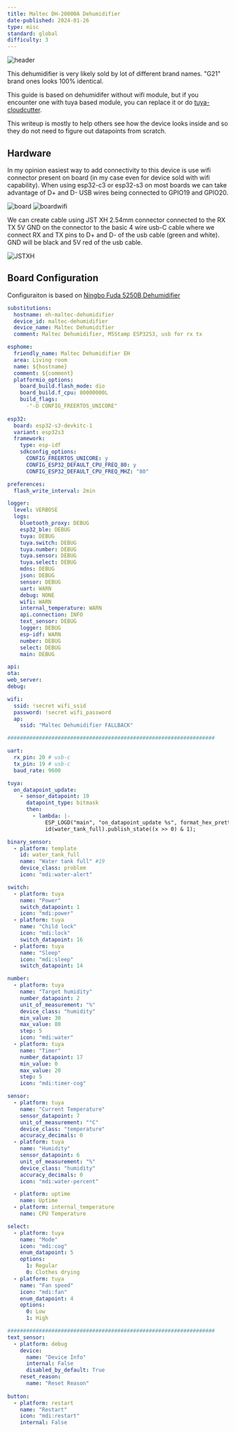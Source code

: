 ```yaml
---
title: Maltec DH-20000A Dehumidifier
date-published: 2024-01-26
type: misc
standard: global
difficulty: 3
---
```


![header](header.jpg "header")

This dehumidifier is very likely sold by lot of different brand names.
"G21" brand ones looks 100% identical.

This guide is based on dehumidifer without wifi module, but if you encounter one with tuya based module, you can replace it or do [tuya-cloudcutter](https://github.com/tuya-cloudcutter/tuya-cloudcutter/).

This writeup is mostly to help others see how the device looks inside and so they do not need to figure out datapoints from scratch.

## Hardware

In my opinion easiest way to add connectivity to this device is use wifi connector present on board (in my case even for device sold with wifi capability). When using esp32-c3 or esp32-s3 on most boards we can take advantage of D+ and D- USB wires being connected to GPIO19 and GPIO20.

![board](board.jpg "board")
![boardwifi](boardcnwifi.jpg "board wifi")

We can create cable using JST XH 2.54mm connector connected to the RX TX 5V GND on the connector to the basic 4 wire usb-C cable where we connect RX and TX pins to D+ and D- of the usb cable (green and white). GND will be black and 5V red of the usb cable.

![JSTXH](jstxh.jpg)

## Board Configuration

Configuraiton is based on [Ningbo Fuda 5250B Dehumidifier](https://devices.esphome.io/devices/Ningbo-Fuda-5250B-Dehumidifier)

```yaml
substitutions:
  hostname: eh-maltec-dehumidifier
  device_id: maltec-dehumidifier
  device_name: Maltec Dehumidifier
  comment: Maltec Dehumidifier, M5Stamp ESP32S3, usb for rx tx

esphome:
  friendly_name: Maltec Dehumidifier EH
  area: Living room
  name: ${hostname}
  comment: ${comment}
  platformio_options:
    board_build.flash_mode: dio
    board_build.f_cpu: 80000000L
    build_flags:
      -"-D CONFIG_FREERTOS_UNICORE"
  
esp32:
  board: esp32-s3-devkitc-1
  variant: esp32s3
  framework:
    type: esp-idf
    sdkconfig_options:
      CONFIG_FREERTOS_UNICORE: y
      CONFIG_ESP32_DEFAULT_CPU_FREQ_80: y
      CONFIG_ESP32_DEFAULT_CPU_FREQ_MHZ: "80"

preferences:
  flash_write_interval: 2min

logger:
  level: VERBOSE
  logs:
    bluetooth_proxy: DEBUG
    esp32_ble: DEBUG
    tuya: DEBUG
    tuya.switch: DEBUG
    tuya.number: DEBUG
    tuya.sensor: DEBUG
    tuya.select: DEBUG
    mdns: DEBUG
    json: DEBUG
    sensor: DEBUG
    uart: WARN
    debug: NONE
    wifi: WARN
    internal_temperature: WARN
    api.connection: INFO
    text_sensor: DEBUG
    logger: DEBUG
    esp-idf: WARN
    number: DEBUG
    select: DEBUG
    main: DEBUG

api:
ota:
web_server:
debug:

wifi:
  ssid: !secret wifi_ssid
  password: !secret wifi_password
  ap:
    ssid: "Maltec Dehumidifier FALLBACK"

##################################################################

uart:
  rx_pin: 20 # usb-c
  tx_pin: 19 # usb-c
  baud_rate: 9600

tuya:
  on_datapoint_update:
    - sensor_datapoint: 19
      datapoint_type: bitmask
      then:
        - lambda: |-
            ESP_LOGD("main", "on_datapoint_update %s", format_hex_pretty(x).c_str());
            id(water_tank_full).publish_state((x >> 0) & 1);

binary_sensor:
  - platform: template
    id: water_tank_full
    name: "Water tank full" #19
    device_class: problem
    icon: "mdi:water-alert"

switch:
  - platform: tuya
    name: "Power"
    switch_datapoint: 1
    icon: "mdi:power"
  - platform: tuya
    name: "Child lock"
    icon: "mdi:lock"
    switch_datapoint: 16
  - platform: tuya
    name: "Sleep"
    icon: "mdi:sleep"
    switch_datapoint: 14

number:
  - platform: tuya
    name: "Target humidity"
    number_datapoint: 2
    unit_of_measurement: "%"
    device_class: "humidity"
    min_value: 30
    max_value: 80
    step: 5
    icon: "mdi:water"
  - platform: tuya
    name: "Timer"
    number_datapoint: 17
    min_value: 0
    max_value: 20
    step: 5
    icon: "mdi:timer-cog"

sensor:
  - platform: tuya
    name: "Current Temperature"
    sensor_datapoint: 7
    unit_of_measurement: "°C"
    device_class: "temperature"
    accuracy_decimals: 0
  - platform: tuya
    name: "Humidity"
    sensor_datapoint: 6
    unit_of_measurement: "%"
    device_class: "humidity"
    accuracy_decimals: 0
    icon: "mdi:water-percent"

  - platform: uptime
    name: Uptime
  - platform: internal_temperature
    name: CPU Temperature

select:
  - platform: tuya
    name: "Mode"
    icon: "mdi:cog"
    enum_datapoint: 5
    options:
      1: Regular
      0: Clothes drying
  - platform: tuya
    name: "Fan speed"
    icon: "mdi:fan"
    enum_datapoint: 4
    options:
      0: Low
      1: High

##################################################################
text_sensor:
  - platform: debug
    device:
      name: "Device Info"
      internal: False
      disabled_by_default: True
    reset_reason:
      name: "Reset Reason"
  
button:
  - platform: restart
    name: "Restart"
    icon: "mdi:restart"
    internal: False
```
